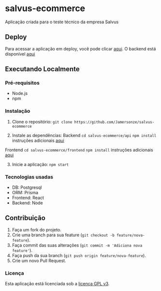 # salvus-ecommerce

Aplicação criada para o teste técnico da empresa Salvus

## Deploy

Para acessar a aplicação em deploy, você pode clicar [aqui](https://salvus-ecommerce-frontend.vercel.app).
O backend está disponível [aqui](https://salvus-ecommerce-backend.vercel.app)

## Executando Localmente

### Pré-requisitos

- Node.js
- npm

### Instalação

1. Clone o repositório: `git clone https://github.com/Jamersonze/salvus-ecommerce`

2. Instale as dependências:
Backend
`cd salvus-ecommerce/api`
`npm install`
instruções adicionais [aqui](https://github.com/Jamersonze/salvus-ecommerce/blob/master/api/README.md)

Frontend
`cd salvus-ecommerce/frontend`
`npm install`
instruções adicionais [aqui](https://github.com/Jamersonze/salvus-ecommerce/blob/master/frontend/README.md)

3. Inicie a aplicação: `npm start`


### Tecnologias usadas

- DB: Postgresql
- ORM: Prisma
- Frontend: React
- Backend: Node

## Contribuição
1. Faça um fork do projeto.
2. Crie uma branch para sua feature (`git checkout -b feature/nova-feature`).
3. Faça commit das suas alterações (`git commit -m 'Adiciona nova feature'`).
4. Faça push da sua branch (`git push origin feature/nova-feature`).
5. Crie um novo Pull Request.

### Licença

Esta aplicação está licenciada sob a [licença GPL v3](https://github.com/Jamersonze/salvus-ecommerce/blob/master/LICENSE).
